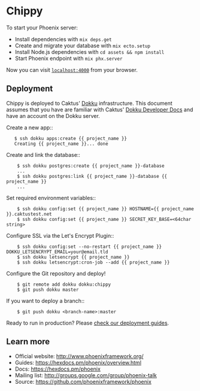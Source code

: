 # Chippy

To start your Phoenix server:

  * Install dependencies with `mix deps.get`
  * Create and migrate your database with `mix ecto.setup`
  * Install Node.js dependencies with `cd assets && npm install`
  * Start Phoenix endpoint with `mix phx.server`

Now you can visit [`localhost:4000`](http://localhost:4000) from your browser.

## Deployment

Chippy is deployed to Caktus' [Dokku](http://dokku.viewdocs.io/dokku/) infrastructure. This document assumes that
you have are familiar with Caktus' [Dokku Developer Docs](https://caktus.github.io/developer-documentation/dokku.html)
and have an account on the Dokku server.

Create a new app::

```
   $ ssh dokku apps:create {{ project_name }}
   Creating {{ project_name }}... done
```

Create and link the database::

```
    $ ssh dokku postgres:create {{ project_name }}-database
    ...
    $ ssh dokku postgres:link {{ project_name }}-database {{ project_name }}
    ...
```

Set required environment variables::

```
    $ ssh dokku config:set {{ project_name }} HOSTNAME={{ project_name }}.caktustest.net
    $ ssh dokku config:set {{ project_name }} SECRET_KEY_BASE=<64char string>
```

Configure SSL via the Let's Encrypt Plugin::

```
    $ ssh dokku config:set --no-restart {{ project_name }} DOKKU_LETSENCRYPT_EMAIL=your@email.tld
    $ ssh dokku letsencrypt {{ project_name }}
    $ ssh dokku letsencrypt:cron-job --add {{ project_name }}
```

Configure the Git repository and deploy!

```
    $ git remote add dokku dokku:chippy
    $ git push dokku master
```

If you want to deploy a branch::

```
    $ git push dokku <branch-name>:master
```

Ready to run in production? Please [check our deployment guides](https://hexdocs.pm/phoenix/deployment.html).

## Learn more

  * Official website: http://www.phoenixframework.org/
  * Guides: https://hexdocs.pm/phoenix/overview.html
  * Docs: https://hexdocs.pm/phoenix
  * Mailing list: http://groups.google.com/group/phoenix-talk
  * Source: https://github.com/phoenixframework/phoenix
